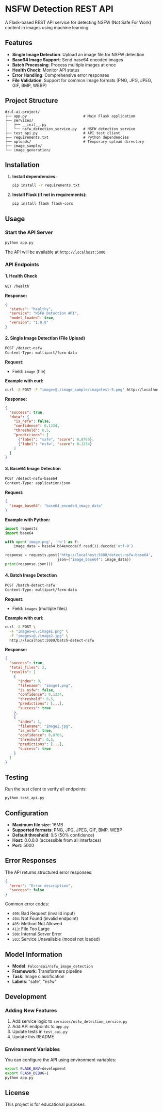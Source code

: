 # NSFW Detection REST API

A Flask-based REST API service for detecting NSFW (Not Safe For Work) content in images using machine learning.

## Features

- **Single Image Detection**: Upload an image file for NSFW detection
- **Base64 Image Support**: Send base64 encoded images
- **Batch Processing**: Process multiple images at once
- **Health Check**: Monitor API status
- **Error Handling**: Comprehensive error responses
- **File Validation**: Support for common image formats (PNG, JPG, JPEG, GIF, BMP, WEBP)

## Project Structure

```
dzul-ai-project/
├── app.py                          # Main Flask application
├── services/
│   ├── __init__.py
│   └── nsfw_detection_service.py   # NSFW detection service
├── test_api.py                     # API test client
├── requirements.txt                # Python dependencies
├── uploads/                        # Temporary upload directory
├── image_sample/
└── image_generation/
```

## Installation

1. **Install dependencies:**
   ```bash
   pip install -r requirements.txt
   ```

2. **Install Flask (if not in requirements):**
   ```bash
   pip install flask flask-cors
   ```

## Usage

### Start the API Server

```bash
python app.py
```

The API will be available at `http://localhost:5000`

### API Endpoints

#### 1. Health Check
```bash
GET /health
```

**Response:**
```json
{
  "status": "healthy",
  "service": "NSFW Detection API",
  "model_loaded": true,
  "version": "1.0.0"
}
```

#### 2. Single Image Detection (File Upload)
```bash
POST /detect-nsfw
Content-Type: multipart/form-data
```

**Request:**
- Field: `image` (file)

**Example with curl:**
```bash
curl -X POST -F "image=@./image_sample/imagetest-5.png" http://localhost:5000/detect-nsfw
```

**Response:**
```json
{
  "success": true,
  "data": {
    "is_nsfw": false,
    "confidence": 0.1234,
    "threshold": 0.5,
    "predictions": [
      {"label": "safe", "score": 0.8766},
      {"label": "nsfw", "score": 0.1234}
    ]
  }
}
```

#### 3. Base64 Image Detection
```bash
POST /detect-nsfw-base64
Content-Type: application/json
```

**Request:**
```json
{
  "image_base64": "base64_encoded_image_data"
}
```

**Example with Python:**
```python
import requests
import base64

with open('image.png', 'rb') as f:
    image_data = base64.b64encode(f.read()).decode('utf-8')

response = requests.post('http://localhost:5000/detect-nsfw-base64', 
                        json={"image_base64": image_data})
print(response.json())
```

#### 4. Batch Image Detection
```bash
POST /batch-detect-nsfw
Content-Type: multipart/form-data
```

**Request:**
- Field: `images` (multiple files)

**Example with curl:**
```bash
curl -X POST \
  -F "images=@./image1.png" \
  -F "images=@./image2.jpg" \
  http://localhost:5000/batch-detect-nsfw
```

**Response:**
```json
{
  "success": true,
  "total_files": 2,
  "results": [
    {
      "index": 0,
      "filename": "image1.png",
      "is_nsfw": false,
      "confidence": 0.1234,
      "threshold": 0.5,
      "predictions": [...],
      "success": true
    },
    {
      "index": 1,
      "filename": "image2.jpg",
      "is_nsfw": true,
      "confidence": 0.8765,
      "threshold": 0.5,
      "predictions": [...],
      "success": true
    }
  ]
}
```

## Testing

Run the test client to verify all endpoints:

```bash
python test_api.py
```

## Configuration

- **Maximum file size**: 16MB
- **Supported formats**: PNG, JPG, JPEG, GIF, BMP, WEBP
- **Default threshold**: 0.5 (50% confidence)
- **Host**: 0.0.0.0 (accessible from all interfaces)
- **Port**: 5000

## Error Responses

The API returns structured error responses:

```json
{
  "error": "Error description",
  "success": false
}
```

Common error codes:
- `400`: Bad Request (invalid input)
- `404`: Not Found (invalid endpoint)
- `405`: Method Not Allowed
- `413`: File Too Large
- `500`: Internal Server Error
- `503`: Service Unavailable (model not loaded)

## Model Information

- **Model**: `Falconsai/nsfw_image_detection`
- **Framework**: Transformers pipeline
- **Task**: Image classification
- **Labels**: "safe", "nsfw"

## Development

### Adding New Features

1. Add service logic to `services/nsfw_detection_service.py`
2. Add API endpoints to `app.py`
3. Update tests in `test_api.py`
4. Update this README

### Environment Variables

You can configure the API using environment variables:

```bash
export FLASK_ENV=development
export FLASK_DEBUG=1
python app.py
```

## License

This project is for educational purposes.
